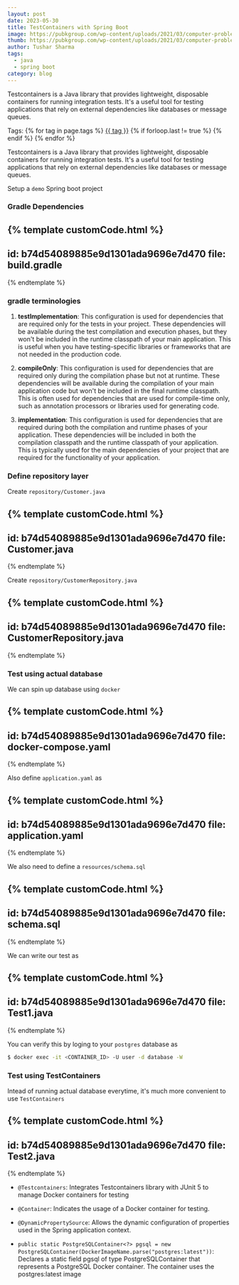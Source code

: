```yaml
---
layout: post
date: 2023-05-30
title: TestContainers with Spring Boot
image: https://pubkgroup.com/wp-content/uploads/2021/03/computer-problems.jpg
thumb: https://pubkgroup.com/wp-content/uploads/2021/03/computer-problems.jpg
author: Tushar Sharma
tags:
  - java
  - spring boot
category: blog
---
```


Testcontainers is a Java library that provides lightweight, disposable containers for running integration tests. It's a useful tool for testing applications that rely on external dependencies like databases or message queues.<!-- truncate_here -->
<p>Tags: {% for tag in page.tags %} <a class="mytag" href="/tag/{{ tag }}" title="View posts tagged with &quot;{{ tag }}&quot;">{{ tag }}</a>  {% if forloop.last != true %} {% endif %} {% endfor %} </p>

Testcontainers is a Java library that provides lightweight, disposable containers for running integration tests. It's a useful tool for testing applications that rely on external dependencies like databases or message queues.

Setup a `demo` Spring boot project

### Gradle Dependencies

{% template customCode.html %}
---
id: b74d54089885e9d1301ada9696e7d470
file: build.gradle
---
{% endtemplate %}

### gradle terminologies

1. **testImplementation**: This configuration is used for dependencies that are required only for the tests in your project. These dependencies will be available during the test compilation and execution phases, but they won't be included in the runtime classpath of your main application. This is useful when you have testing-specific libraries or frameworks that are not needed in the production code.

2. **compileOnly**: This configuration is used for dependencies that are required only during the compilation phase but not at runtime. These dependencies will be available during the compilation of your main application code but won't be included in the final runtime classpath. This is often used for dependencies that are used for compile-time only, such as annotation processors or libraries used for generating code.

3. **implementation**: This configuration is used for dependencies that are required during both the compilation and runtime phases of your application. These dependencies will be included in both the compilation classpath and the runtime classpath of your application. This is typically used for the main dependencies of your project that are required for the functionality of your application.

### Define repository layer

Create `repository/Customer.java`

{% template customCode.html %}
---
id: b74d54089885e9d1301ada9696e7d470
file: Customer.java
---
{% endtemplate %}

Create `repository/CustomerRepository.java`

{% template customCode.html %}
---
id: b74d54089885e9d1301ada9696e7d470
file: CustomerRepository.java
---
{% endtemplate %}


### Test using actual database

We can spin up database using `docker`

{% template customCode.html %}
---
id: b74d54089885e9d1301ada9696e7d470
file: docker-compose.yaml
---
{% endtemplate %}

Also define `application.yaml` as


{% template customCode.html %}
---
id: b74d54089885e9d1301ada9696e7d470
file: application.yaml
---
{% endtemplate %}

We also need to define a `resources/schema.sql`

{% template customCode.html %}
---
id: b74d54089885e9d1301ada9696e7d470
file: schema.sql
---
{% endtemplate  %}


We can write our test as 

{% template  customCode.html %}
---
id: b74d54089885e9d1301ada9696e7d470
file: Test1.java
---
{% endtemplate %}

You can verify this by loging to your `postgres` database as 


```bash
$ docker exec -it <CONTAINER_ID> -U user -d database -W
```

### Test using TestContainers

Intead of running actual database everytime, it's much more convenient to use `TestContainers`

{% template customCode.html %}
---
id: b74d54089885e9d1301ada9696e7d470
file: Test2.java
---
{% endtemplate %}

* `@Testcontainers`: Integrates Testcontainers library with JUnit 5 to manage Docker containers for testing

* `@Container`: Indicates the usage of a Docker container for testing.

* `@DynamicPropertySource`: Allows the dynamic configuration of properties used in the Spring application context.

* `public static PostgreSQLContainer<?> pgsql = new PostgreSQLContainer(DockerImageName.parse("postgres:latest"))`: Declares a static field pgsql of type PostgreSQLContainer that represents a PostgreSQL Docker container. The container uses the postgres:latest image